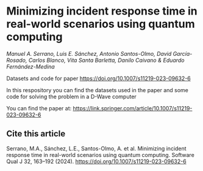 # Minimizing incident response time in real-world scenarios using quantum computing
_Manuel A. Serrano, Luis E. Sánchez, Antonio Santos-Olmo, David García-Rosado, Carlos Blanco, Vita Santa Barletta, Danilo Caivano & Eduardo Fernández-Medina_

Datasets and code for paper <https://doi.org/10.1007/s11219-023-09632-6>

In this respository you can find the datasets used in the paper and some code for solving the problem in a D-Wave computer

You can find the paper at: <https://link.springer.com/article/10.1007/s11219-023-09632-6>

## Cite this article
Serrano, M.A., Sánchez, L.E., Santos-Olmo, A. et al. Minimizing incident response time in real-world scenarios using quantum computing. Software Qual J 32, 163–192 (2024). https://doi.org/10.1007/s11219-023-09632-6


